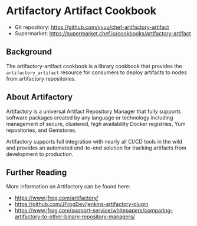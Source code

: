 # Artifactory Artifact Cookbook

* Git repository: https://github.com/yyuu/chef-artifactory-artifact
* Supermarket: https://supermarket.chef.io/cookbooks/artifactory-artifact

## Background

The artifactory-artifact cookbook is a library cookbook that provides the `artifactory_artifact` resource for consumers to deploy artifacts to nodes from artifactory repositories.

## About Artifactory
Artifactory is a universal Artifact Repository Manager that fully supports software packages created by any language or technology including management of secure, clustered, high availability Docker registries, Yum repositories, and Gemstores.

Artifactory supports full integration with nearly all CI/CD tools in the wild and provides an automated end-to-end solution for tracking artifacts from development to production.


## Further Reading
More information on Artifactory can be found here:

* https://www.jfrog.com/artifactory/
* https://github.com/JFrogDev/jenkins-artifactory-plugin
* https://www.jfrog.com/support-service/whitepapers/comparing-artifactory-to-other-binary-repository-managers/
